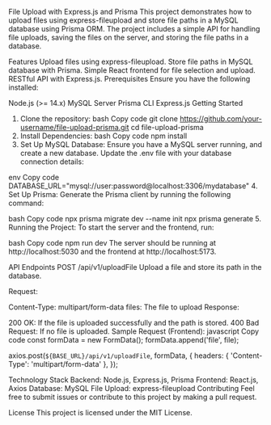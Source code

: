 File Upload with Express.js and Prisma
This project demonstrates how to upload files using express-fileupload and store file paths in a MySQL database using Prisma ORM. The project includes a simple API for handling file uploads, saving the files on the server, and storing the file paths in a database.

Features
Upload files using express-fileupload.
Store file paths in MySQL database with Prisma.
Simple React frontend for file selection and upload.
RESTful API with Express.js.
Prerequisites
Ensure you have the following installed:

Node.js (>= 14.x)
MySQL Server
Prisma CLI
Express.js
Getting Started
1. Clone the repository:
   bash
   Copy code
   git clone https://github.com/your-username/file-upload-prisma.git
   cd file-upload-prisma
2. Install Dependencies:
   bash
   Copy code
   npm install
3. Set Up MySQL Database:
   Ensure you have a MySQL server running, and create a new database. Update the .env file with your database connection details:

env
Copy code
DATABASE_URL="mysql://user:password@localhost:3306/mydatabase"
4. Set Up Prisma:
   Generate the Prisma client by running the following command:

bash
Copy code
npx prisma migrate dev --name init
npx prisma generate
5. Running the Project:
   To start the server and the frontend, run:

bash
Copy code
npm run dev
The server should be running at http://localhost:5030 and the frontend at http://localhost:5173.

API Endpoints
POST /api/v1/uploadFile
Upload a file and store its path in the database.

Request:

Content-Type: multipart/form-data
files: The file to upload
Response:

200 OK: If the file is uploaded successfully and the path is stored.
400 Bad Request: If no file is uploaded.
Sample Request (Frontend):
javascript
Copy code
const formData = new FormData();
formData.append('file', file);

axios.post(`${BASE_URL}/api/v1/uploadFile`, formData, {
headers: { 'Content-Type': 'multipart/form-data' },
});

Technology Stack
Backend: Node.js, Express.js, Prisma
Frontend: React.js, Axios
Database: MySQL
File Upload: express-fileupload
Contributing
Feel free to submit issues or contribute to this project by making a pull request.

License
This project is licensed under the MIT License.
